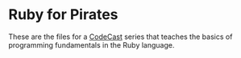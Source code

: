 # Ruby for Pirates
These are the files for a [CodeCast](https://codecast.io) series that teaches the basics of programming fundamentals in the Ruby language.